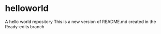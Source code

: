 # helloworld
A hello world repository
This is a new version of README.md created in the Ready-edits branch
